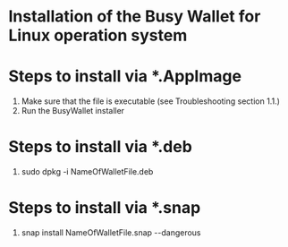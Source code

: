 # Installation of the Busy Wallet for Linux operation system

# Steps to install via *.AppImage
1) Make sure that the file is executable (see Troubleshooting section 1.1.)
2) Run the BusyWallet installer


# Steps to install via *.deb
1) sudo dpkg -i NameOfWalletFile.deb


# Steps to install via *.snap
1) snap install NameOfWalletFile.snap --dangerous